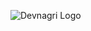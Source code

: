 ![Devnagri Logo](https://user-images.githubusercontent.com/121310125/209386501-01244d04-9b9f-4e00-8a22-399136b41466.JPG)
